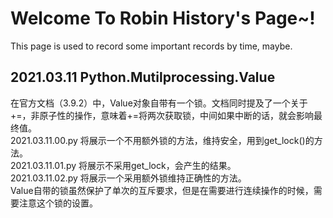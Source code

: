# Welcome To Robin History's Page~!
This page is used to record some important records by time, maybe.
## 2021.03.11 Python.Mutilprocessing.Value
  在官方文档（3.9.2）中，Value对象自带有一个锁。文档同时提及了一个关于+=，非原子性的操作，意味着+=将两次获取锁，中间如果中断的话，就会影响最终值。 <br>
  2021.03.11.00.py 将展示一个不用额外锁的方法，维持安全，用到get_lock()的方法。 <br>
  2021.03.11.01.py 将展示不采用get_lock，会产生的结果。 <br>
  2021.03.11.02.py 将展示一个采用额外锁维持正确性的方法。 <br>
  Value自带的锁虽然保护了单次的互斥要求，但是在需要进行连续操作的时候，需要注意这个锁的设置。 <br>
